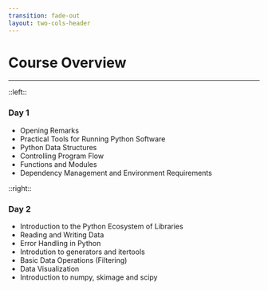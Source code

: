 ```yaml
---
transition: fade-out
layout: two-cols-header
---
```



# Course Overview

** ** 

::left::   

<v-click>

### Day 1
- Opening Remarks
- Practical Tools for Running Python Software
- Python Data Structures
- Controlling Program Flow
- Functions and Modules
- Dependency Management and Environment Requirements
</v-click>

::right::

<v-click>

### Day 2
- Introduction to the Python Ecosystem of Libraries
- Reading and Writing Data
- Error Handling in Python
- Introdution to generators and itertools
- Basic Data Operations (Filtering)
- Data Visualization
- Introduction to numpy, skimage and scipy


</v-click>